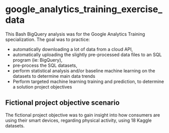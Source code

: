 # google_analytics_training_exercise_data

This Bash BigQuery analysis was for the Google Analytics Training specialization. The goal was to practice: 
- automatically downloading a lot of data from a cloud API,
- automatically uploading the slightly pre-processed data files to an SQL program (ie: BigQuery),
- pre-process the SQL datasets,
- perform statistical analysis and/or baseline machine learning on the datasets to determine main data trends
- Perform targeted machine learning training and prediction, to determine a solution project objectives

## Fictional project objective scenario 
The fictional project objective was to gain insight into how consumers are using their smart devices, regarding physical activity, using 18 Kaggle datasets.

